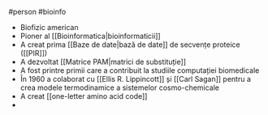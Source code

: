 #person #bioinfo
- Biofizic american
- Pioner al [[Bioinformatica|bioinformaticii]]
- A creat prima [[Baze de date|bază de date]] de secvențe proteice ([[PIR]]) 
- A dezvoltat [[Matrice PAM|matrici de substituție]]
- A fost printre primii care a contribuit la studiile computației biomedicale
- În 1960 a colaborat cu [[Ellis R. Lippincott]] și [[Carl Sagan]] pentru a crea modele termodinamice a sistemelor cosmo-chemicale
- A creat [[one-letter amino acid code]]
- 